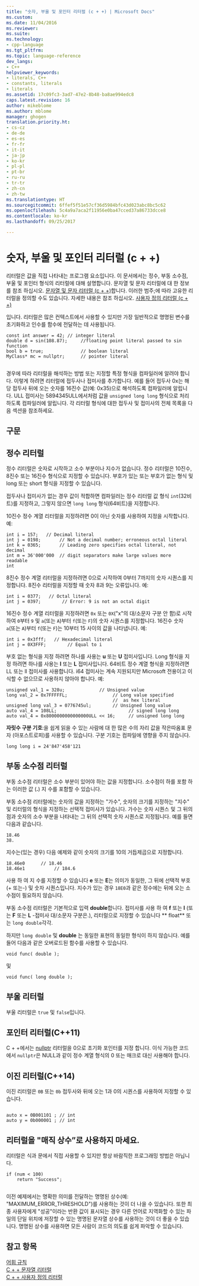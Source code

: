 ```yaml
---
title: "숫자, 부울 및 포인터 리터럴 (c + +) | Microsoft Docs"
ms.custom: 
ms.date: 11/04/2016
ms.reviewer: 
ms.suite: 
ms.technology:
- cpp-language
ms.tgt_pltfrm: 
ms.topic: language-reference
dev_langs:
- C++
helpviewer_keywords:
- literals, C++
- constants, literals
- literals
ms.assetid: 17c09fc3-3ad7-47e2-8b48-ba8ae994edc8
caps.latest.revision: 16
author: mikeblome
ms.author: mblome
manager: ghogen
translation.priority.ht:
- cs-cz
- de-de
- es-es
- fr-fr
- it-it
- ja-jp
- ko-kr
- pl-pl
- pt-br
- ru-ru
- tr-tr
- zh-cn
- zh-tw
ms.translationtype: HT
ms.sourcegitcommit: 6ffef5f51e57cf36d5984bfc43d023abc8bc5c62
ms.openlocfilehash: 5c4a9a7aca2f11956e0ba47cced37a86733dcce8
ms.contentlocale: ko-kr
ms.lasthandoff: 09/25/2017

---
```

# <a name="numeric-boolean-and-pointer-literals--c"></a>숫자, 부울 및 포인터 리터럴 (c + +)
리터럴은 값을 직접 나타내는 프로그램 요소입니다. 이 문서에서는 정수, 부동 소수점, 부울 및 포인터 형식의 리터럴에 대해 설명합니다. 문자열 및 문자 리터럴에 대 한 정보를 참조 하십시오. [문자열 및 문자 리터럴 (c + +)](../cpp/string-and-character-literals-cpp.md)합니다. 이러한 범주;에 따라 고유한 리터럴을 정의할 수도 있습니다. 자세한 내용은 참조 하십시오. [사용자 정의 리터럴 (c + +)](../cpp/user-defined-literals-cpp.md)  
  
 입니다. 리터럴은 많은 컨텍스트에서 사용할 수 있지만 가장 일반적으로 명명된 변수를 초기화하고 인수를 함수에 전달하는 데 사용됩니다.  
  
```  
const int answer = 42; // integer literal  
double d = sin(108.87);     //floating point literal passed to sin function  
bool b = true;              // boolean literal  
MyClass* mc = nullptr;      // pointer literal  
  
```  
  
 경우에 따라 리터럴을 해석하는 방법 또는 지정할 특정 형식을 컴파일러에 알려야 합니다. 이렇게 하려면 리터럴에 접두사나 접미사를 추가합니다. 예를 들어 접두사 0x는 해당 접두사 뒤에 오는 숫자를 16진수 값(예: 0x35)으로 해석하도록 컴파일러에 알립니다. ULL 접미사는 5894345ULL에서처럼 값을 `unsigned long long` 형식으로 처리하도록 컴파일러에 알립니다. 각 리터럴 형식에 대한 접두사 및 접미사의 전체 목록을 다음 섹션을 참조하세요.  
  
## <a name="syntax"></a>구문  
  
## <a name="integer-literals"></a>정수 리터럴  
 정수 리터럴은 숫자로 시작하고 소수 부분이나 지수가 없습니다. 정수 리터럴은 10진수, 8진수 또는 16진수 형식으로 지정할 수 있습니다. 부호가 있는 또는 부호가 없는 형식 및 long 또는 short 형식을 지정할 수 있습니다.  
  
 접두사나 접미사가 없는 경우 값이 적합하면 컴파일러는 정수 리터럴 값 형식 `int`(32비트)를 지정하고, 그렇지 않으면 `long long` 형식(64비트)을 지정합니다.  
  
 10진수 정수 계열 리터럴을 지정하려면 0이 아닌 숫자를 사용하여 지정을 시작합니다. 예:  
  
```  
int i = 157;   // Decimal literal  
int j = 0198;       // Not a decimal number; erroneous octal literal  
int k = 0365;       // Leading zero specifies octal literal, not decimal  
int m = 36'000'000  // digit separators make large values more readable  
int   
```  
  
 8진수 정수 계열 리터럴을 지정하려면 0으로 시작하여 0부터 7까지의 숫자 시퀀스를 지정합니다. 8진수 리터럴을 지정할 때 숫자 8과 9는 오류입니다. 예:  
  
```  
int i = 0377;   // Octal literal  
int j = 0397;        // Error: 9 is not an octal digit  
```  
  
 16진수 정수 계열 리터럴을 지정하려면 `0x` 또는 `0X`("x"의 대/소문자 구분 안 함)로 시작하여 `0`부터 `9` 및 `a`(또는 `A`)부터 `f`(또는 `F`)의 숫자 시퀀스를 지정합니다. 16진수 숫자 `a`(또는 `A`)부터 `f`(또는 `F`)는 10부터 15 사이의 값을 나타냅니다. 예:  
  
```  
int i = 0x3fff;   // Hexadecimal literal  
int j = 0X3FFF;        // Equal to i  
```  
  
 부호 없는 형식을 지정 하려면 하나를 사용는 **u** 또는 **U** 접미사입니다. Long 형식을 지정 하려면 하나를 사용는 **l** 또는 **L** 접미사입니다. 64비트 정수 계열 형식을 지정하려면 LL 또는 ll 접미사를 사용합니다. i64 접미사는 계속 지원되지만 Microsoft 전용이고 이식할 수 없으므로 사용하지 않아야 합니다. 예:  
  
```  
unsigned val_1 = 328u;             // Unsigned value  
long val_2 = 0x7FFFFFL;                 // Long value specified   
                                        //  as hex literal  
unsigned long val_3 = 0776745ul;        // Unsigned long value  
auto val_4 = 108LL;                           // signed long long  
auto val_4 = 0x8000000000000000ULL << 16;     // unsigned long long   
```  
  
 **자릿수 구분 기호**:을 쉽게 읽을 수 있는 사람에 대 한 많은 수의 자리 값을 작은따옴표 문자 (아포스트로피)를 사용할 수 있습니다. 구분 기호는 컴파일에 영향을 주지 않습니다.  
  
```  
long long i = 24'847'458'121  
```  
  
## <a name="floating-point-literals"></a>부동 소수점 리터럴  
 부동 소수점 리터럴은 소수 부분이 있어야 하는 값을 지정합니다. 소수점이 하를 포함 하는 이러한 값 (**.**) 지 수를 포함할 수 있습니다.  
  
 부동 소수점 리터럴에는 숫자의 값을 지정하는 "가수", 숫자의 크기를 지정하는 "지수" 및 리터럴의 형식을 지정하는 선택적 접미사가 있습니다. 가수는 숫자 시퀀스 및 그 뒤의 점과 숫자의 소수 부분을 나타내는 그 뒤의 선택적 숫자 시퀀스로 지정됩니다. 예를 들면 다음과 같습니다.  
  
```  
18.46  
38.  
```  
  
 지수는(있는 경우) 다음 예제와 같이 숫자의 크기를 10의 거듭제곱으로 지정합니다.  
  
```  
18.46e0      // 18.46  
18.46e1           // 184.6  
```  
  
 사용 하 여 지 수를 지정할 수 있습니다 **e** 또는 **E**는 의미가 동일한, 그 뒤에 선택적 부호 (+ 또는-) 및 숫자 시퀀스입니다.  지수가 있는 경우 `18E0`과 같은 정수에는 뒤에 오는 소수점이 필요하지 않습니다.  
  
 부동 소수점 리터럴은 기본적으로 입력 **double**합니다. 접미사를 사용 하 여 **f** 또는 **l** (또는 **F** 또는 **L** -접미사 대/소문자 구분은.), 리터럴으로 지정할 수 있습니다 ** float** 또는 `long double`각각.  
  
 하지만 `long double` 및 **double** 는 동일한 표현의 동일한 형식이 하지 않습니다. 예를 들어 다음과 같은 오버로드된 함수를 사용할 수 있습니다.  
  
```  
void func( double );  
```  
  
 및  
  
```  
void func( long double );  
```  
  
## <a name="boolean-literals"></a>부울 리터럴  
 부울 리터럴은 `true` 및 `false`입니다.  
  
## <a name="pointer-literal-c11"></a>포인터 리터럴(C++11)  
 C + +에서는 [nullptr](../cpp/nullptr.md) 리터럴을 0으로 초기화 포인터를 지정 합니다. 이식 가능한 코드에서 `nullptr`은 NULL과 같이 정수 계열 형식의 0 또는 매크로 대신 사용해야 합니다.  
  
## <a name="binary-literals-c14"></a>이진 리터럴(C++14)  
 이진 리터럴은 `0B` 또는 `0b` 접두사와 뒤에 오는 1과 0의 시퀀스를 사용하여 지정할 수 있습니다.  
  
```  
  
auto x = 0B001101 ; // int  
auto y = 0b000001 ; // int  
```  
  
## <a name="avoid-using-literals-as-magic-constants"></a>리터럴을 "매직 상수”로 사용하지 마세요.  
 리터럴은 식과 문에서 직접 사용할 수 있지만 항상 바람직한 프로그래밍 방법은 아닙니다.  
  
```  
if (num < 100)  
    return "Success";  
  
```  
  
 이전 예제에서는 명확한 의미를 전달하는 명명된 상수(예: "MAXIMUM_ERROR_THRESHOLD")를 사용하는 것이 더 나을 수 있습니다. 또한 최종 사용자에게 "성공"이라는 반환 값이 표시되는 경우 다른 언어로 지역화할 수 있는 파일의 단일 위치에 저장할 수 있는 명명된 문자열 상수를 사용하는 것이 더 좋을 수 있습니다. 명명된 상수를 사용하면 모든 사람이 코드의 의도를 쉽게 파악할 수 있습니다.  
  
## <a name="see-also"></a>참고 항목  
 [어휘 규칙](../cpp/lexical-conventions.md)   
 [C + + 문자열 리터럴](../cpp/string-and-character-literals-cpp.md)   
 [C + + 사용자 정의 리터럴](../cpp/user-defined-literals-cpp.md)
